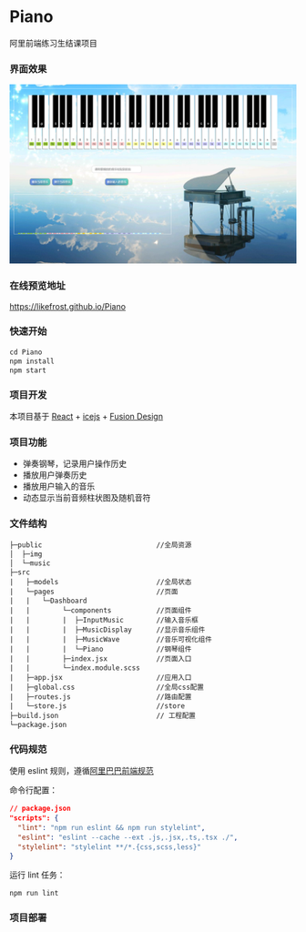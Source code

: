 # Piano
 阿里前端练习生结课项目

### 界面效果

![image-20211119151315732](preview.png)

### 在线预览地址

https://likefrost.github.io/Piano

### 快速开始

```
cd Piano
npm install
npm start
```

### 项目开发

本项目基于 [React](https://reactjs.org/) + [icejs](https://ice.work/) + [Fusion Design](https://fusion.design/)

### 项目功能

- 弹奏钢琴，记录用户操作历史
- 播放用户弹奏历史
- 播放用户输入的音乐
- 动态显示当前音频柱状图及随机音符

### 文件结构

```
├─public                            //全局资源
│  ├─img
│  └─music
├─src
|   ├─models                        //全局状态
|   └─pages                         //页面
|   |   └─Dashboard
|   |        └─components           //页面组件
|   |        |  ├─InputMusic        //输入音乐框
|   |        |  ├─MusicDisplay      //显示音乐组件
|   |        |  ├─MusicWave         //音乐可视化组件
|   |        |  └─Piano             //钢琴组件
|   |        ├─index.jsx            //页面入口		
|   |        └─index.module.scss
|   ├─app.jsx                       //应用入口
|   ├─global.css                    //全局css配置
|   ├─routes.js                     //路由配置
|   └─store.js                      //store
├─build.json                        // 工程配置
└─package.json
```

### 代码规范

使用 eslint 规则，遵循[阿里巴巴前端规范](https://f2e.alibaba-inc.com/specification/)

命令行配置：

```json
// package.json
"scripts": {
  "lint": "npm run eslint && npm run stylelint",
  "eslint": "eslint --cache --ext .js,.jsx,.ts,.tsx ./",
  "stylelint": "stylelint **/*.{css,scss,less}"
}
```

运行 lint 任务：

```
npm run lint
```

### 项目部署

